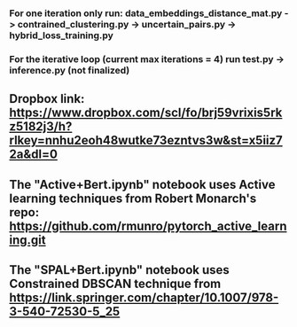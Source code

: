 ### For one iteration only run: data_embeddings_distance_mat.py -> contrained_clustering.py -> uncertain_pairs.py -> hybrid_loss_training.py

### For the iterative loop (current max iterations = 4) run test.py -> inference.py (not finalized)

## Dropbox link: https://www.dropbox.com/scl/fo/brj59vrixis5rkz5182j3/h?rlkey=nnhu2eoh48wutke73ezntvs3w&st=x5iiz72a&dl=0

## The "Active+Bert.ipynb" notebook uses Active learning techniques from Robert Monarch's repo: https://github.com/rmunro/pytorch_active_learning.git 

## The "SPAL+Bert.ipynb" notebook uses Constrained DBSCAN technique from https://link.springer.com/chapter/10.1007/978-3-540-72530-5_25
